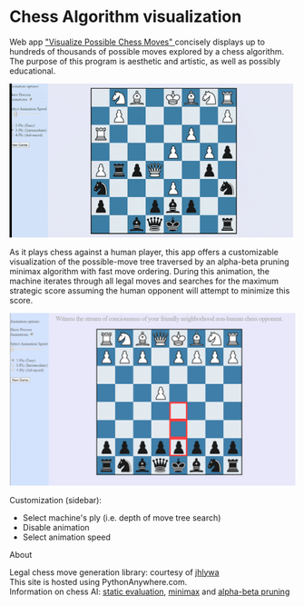 # Chess Algorithm visualization

Web app <a href="http://visualchess.pythonanywhere.com/"> "Visualize Possible Chess Moves" </a> concisely displays up to hundreds of thousands of possible moves explored by a chess algorithm. The purpose of this program is aesthetic and artistic, as well as possibly educational.


![demo0](static/chess_demo.gif)


As it plays chess against a human player, this app offers a customizable visualization of the possible-move tree traversed by an alpha-beta pruning minimax algorithm with fast move ordering. During this animation, the machine iterates through all legal moves and searches for the maximum strategic score assuming the human opponent will attempt to minimize this score. 

![demo1](static/demo.png)




Customization (sidebar):
- Select machine's ply (i.e. depth of move tree search)
- Disable animation
- Select animation speed

              

About
  <p>
                Legal chess move generation library: courtesy of
                <a href="https://github.com/jhlywa/chess.js/"> jhlywa </a>
                <br> 
                This site is hosted using PythonAnywhere.com.
                <br>
                Information on chess AI:
                <a href="https://en.wikipedia.org/wiki/Evaluation_function#In_chess">
                static evaluation</a>,
                <a href="https://en.wikipedia.org/wiki/Minimax">minimax</a> and
                <a href="https://en.wikipedia.org/wiki/Alpha%E2%80%93beta_pruning">
                     alpha-beta pruning
                </a>

